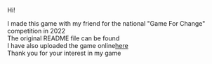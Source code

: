 Hi!
<p>I made this game with my friend for the national "Game For Change" competition in 2022 <br>
The original README file can be found <br>
I have also uploaded the game online<a href="https://simmer.io/@derck_456/trash-dash">here</a> <br>
Thank you for your interest in my game</p>
